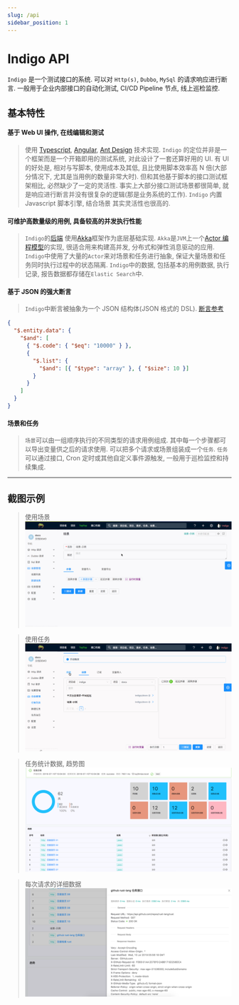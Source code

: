 ```yaml
---
slug: /api
sidebar_position: 1
---
```


# Indigo API

`Indigo` 是一个测试接口的系统. 可以对 `Http(s)`, `Dubbo`, `MySql` 的请求响应进行断言. 一般用于企业内部接口的自动化测试, CI/CD Pipeline 节点, 线上巡检监控.

## 基本特性

#### 基于 Web UI 操作, 在线编辑和测试

> 使用 [Typescript](http://www.typescriptlang.org/), [Angular](https://angular.io/), [Ant Design](https://ng.ant.design/docs/introduce/zh) 技术实现. `Indigo` 的定位并非是一个框架而是一个开箱即用的测试系统, 对此设计了一套还算好用的 UI. 有 UI 的好处是, 相对与写脚本, 使用成本及其低, 且比使用脚本效率高 N 倍(大部分情况下, 尤其是当用例的数量非常大时). 但和其他基于脚本的接口测试框架相比, 必然缺少了一定的灵活性. 事实上大部分接口测试场景都很简单, 就是响应进行断言并没有很复杂的逻辑(那是业务系统的工作). `Indigo` 内置 Javascript 脚本引擎, 结合场景 其实灵活性也很高的.

#### 可维护高数量级的用例, 具备较高的并发执行性能

> `Indigo`的[后端](https://github.com/ojlm/asura) 使用[Akka](https://akka.io/)框架作为底层基础实现. `Akka`是`JVM`上一个[Actor 编程模型](https://doc.akka.io/docs/akka/current/guide/actors-motivation.html)的实现, 很适合用来构建高并发, 分布式和弹性消息驱动的应用. `Indigo`中使用了大量的`Actor`来对场景和任务进行抽象, 保证大量场景和任务同时执行过程中的状态隔离. `Indigo`中的数据, 包括基本的用例数据, 执行记录, 报告数据都存储在`Elastic Search`中.

#### 基于 JSON 的强大断言

> `Indigo`中断言被抽象为一个 JSON 结构体(JSON 格式的 DSL). [断言参考](./assertion.md)

```json
{
  "$.entity.data": {
    "$and": [
      { "$.code": { "$eq": "10000" } },
      {
        "$.list": {
          "$and": [{ "$type": "array" }, { "$size": 10 }]
        }
      }
    ]
  }
}
```

#### 场景和任务

> `场景`可以由一组顺序执行的不同类型的请求用例组成. 其中每一个步骤都可以导出变量供之后的请求使用. 可以把多个请求或场景组装成一个`任务`. `任务`可以通过接口, Cron 定时或其他自定义事件源触发, 一般用于巡检监控和持续集成.

---

## 截图示例

> 使用场景
> ![](./quickstart/gif/scenario.gif)

> 使用任务
> ![](./quickstart/gif/job.gif)

> 任务统计数据, 趋势图
> ![](./quickstart/images/create-a-job-report.png)

> 每次请求的详细数据
> ![](./quickstart/images/create-a-job-report-item.png)
